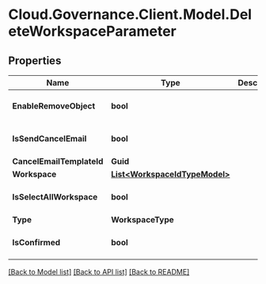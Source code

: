 # Cloud.Governance.Client.Model.DeleteWorkspaceParameter
## Properties

Name | Type | Description | Notes
------------ | ------------- | ------------- | -------------
**EnableRemoveObject** | **bool** |  | [optional] [default to false]
**IsSendCancelEmail** | **bool** |  | [optional] [default to false]
**CancelEmailTemplateId** | **Guid** |  | [optional] 
**Workspace** | [**List&lt;WorkspaceIdTypeModel&gt;**](WorkspaceIdTypeModel.md) |  | [optional] 
**IsSelectAllWorkspace** | **bool** |  | [optional] [default to false]
**Type** | **WorkspaceType** |  | [optional] 
**IsConfirmed** | **bool** |  | [optional] [default to false]

[[Back to Model list]](../README.md#documentation-for-models) [[Back to API list]](../README.md#documentation-for-api-endpoints) [[Back to README]](../README.md)

